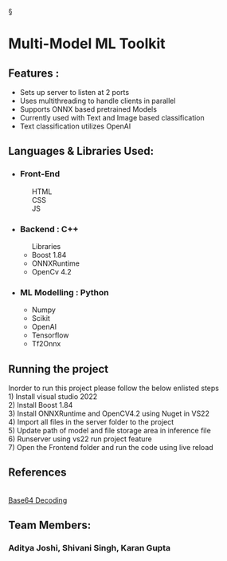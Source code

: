 §
<h1>Multi-Model ML Toolkit</h1>

<h2>Features :</h2> 
<ul>
  <li>Sets up server to listen at 2 ports</li>
  <li>Uses multithreading to handle clients in parallel</li>
  <li>Supports ONNX based pretrained Models </li>
  <li>Currently used with Text and Image based classification</li>
  <li>Text classification utilizes OpenAI</li>
</ul>
<h2>Languages & Libraries Used: </h2>
<ul>
  <li><h3>Front-End</h3>
    <ul>HTML</ul>
    <ul>CSS</ul>
    <ul>JS</ul>
  </li>
  <li> <h3>Backend : C++</h3>
    <ul> Libraries
      <li>Boost 1.84</li>
      <li>ONNXRuntime</li>
      <li>OpenCv 4.2 </li>
    </ul>
  </li>  
  <li> <h3> ML Modelling : Python </h3>
  <ul>
    <li> Numpy</li>
    <li> Scikit</li>
    <li>OpenAI</li>
    <li> Tensorflow</li>
    <li> Tf2Onnx</li>
  </ul>
</ul>
<h2> Running the project </h2>
Inorder to run this project please follow the below enlisted steps<br> 
1) Install visual studio 2022<br>
2) Install Boost 1.84<br>
3) Install ONNXRuntime and OpenCV4.2 using Nuget in VS22<br>
4) Import all files in the server folder to the project<br>
5) Update path of model and file storage area in inference file<br> 
6) Runserver using vs22 run project feature <br>
7) Open the Frontend folder and run the code using live reload<br>
<h2>References</h2><br>
<a href ="https://gist.github.com/tomykaira/f0fd86b6c73063283afe550bc5d77594">Base64 Decoding </a>
<h2>Team Members:</h2>
<h3>Aditya Joshi, Shivani Singh, Karan Gupta</h3>
